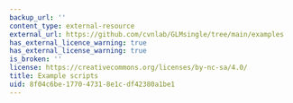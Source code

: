 ```yaml
---
backup_url: ''
content_type: external-resource
external_url: https://github.com/cvnlab/GLMsingle/tree/main/examples
has_external_licence_warning: true
has_external_license_warning: true
is_broken: ''
license: https://creativecommons.org/licenses/by-nc-sa/4.0/
title: Example scripts
uid: 8f04c6be-1770-4731-8e1c-df42380a1be1
---
```


